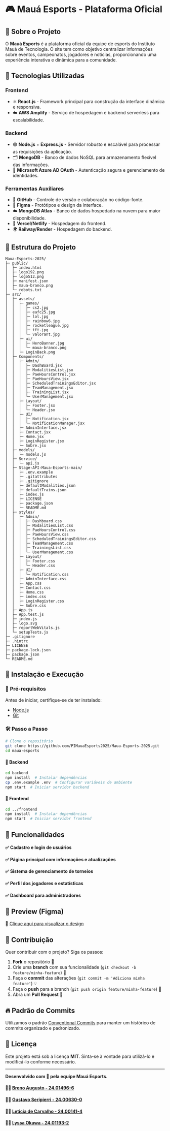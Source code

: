 # 🎮 Mauá Esports - Plataforma Oficial

## 📌 Sobre o Projeto
O **Mauá Esports** é a plataforma oficial da equipe de esports do Instituto Mauá de Tecnologia. O site tem como objetivo centralizar informações sobre eventos, campeonatos, jogadores e notícias, proporcionando uma experiência interativa e dinâmica para a comunidade.

## 🚀 Tecnologias Utilizadas

### **Frontend**
- ⚛️ **React.js** - Framework principal para construção da interface dinâmica e responsiva.
- ☁️ **AWS Amplify** - Serviço de hospedagem e backend serverless para escalabilidade.

### **Backend**
- 🟢 **Node.js** + **Express.js** - Servidor robusto e escalável para processar as requisições da aplicação.
- 🗂️ **MongoDB** - Banco de dados NoSQL para armazenamento flexível das informações.
- 🔑 **Microsoft Azure AD OAuth** - Autenticação segura e gerenciamento de identidades.

### **Ferramentas Auxiliares**
- 🔧 **GitHub** - Controle de versão e colaboração no código-fonte.
- 🎨 **Figma** - Protótipos e design da interface.
- ☁️ **MongoDB Atlas** - Banco de dados hospedado na nuvem para maior disponibilidade.
- 🚀 **Vercel/Netlify** - Hospedagem do frontend.
- 🌍 **Railway/Render** - Hospedagem do backend.

## 📂 Estrutura do Projeto
```
Maua-Esports-2025/
├─ public/
│  ├─ index.html
│  ├─ logo192.png
│  ├─ logo512.png
│  ├─ manifest.json
│  ├─ maua-branco.png
│  └─ robots.txt
├─ src/
│  ├─ assets/
│  │  ├─ games/
│  │  │  ├─ cs2.jpg
│  │  │  ├─ eafc25.jpg
│  │  │  ├─ lol.jpg
│  │  │  ├─ rainbow6.jpg
│  │  │  ├─ rocketleague.jpg
│  │  │  ├─ tft.jpg
│  │  │  └─ valorant.jpg
│  │  ├─ ui/
│  │  │  ├─ HeroBanner.jpg
│  │  │  └─ maua-branco.png
│  │  └─ LoginBack.png
│  ├─ Components/
│  │  ├─ Admin/
│  │  │  ├─ DashBoard.jsx
│  │  │  ├─ ModalitiesList.jsx
│  │  │  ├─ PaeHoursControl.jsx
│  │  │  ├─ PaeHoursView.jsx
│  │  │  ├─ ScheduledTrainingsEditor.jsx
│  │  │  ├─ TeamManagement.jsx
│  │  │  ├─ TrainingList.jsx
│  │  │  └─ UserManagement.jsx
│  │  ├─ Layout/
│  │  │  ├─ Footer.jsx
│  │  │  └─ Header.jsx
│  │  ├─ UI/
│  │  │  ├─ Notification.jsx
│  │  │  └─ NotificationManager.jsx
│  │  ├─ AdminInterface.jsx
│  │  ├─ Contact.jsx
│  │  ├─ Home.jsx
│  │  ├─ LoginRegister.jsx
│  │  └─ Sobre.jsx
│  ├─ models/
│  │  └─ models.js
│  ├─ Service/
│  │  └─ api.js
│  ├─ Stage-API-Maua-Esports-main/
│  │  ├─ .env.example
│  │  ├─ .gitattributes
│  │  ├─ .gitignore
│  │  ├─ defaultModalities.json
│  │  ├─ defaultTrains.json
│  │  ├─ index.js
│  │  ├─ LICENSE
│  │  ├─ package.json
│  │  └─ README.md
│  ├─ styles/
│  │  ├─ Admin/
│  │  │  ├─ Dashboard.css
│  │  │  ├─ ModalitiesList.css
│  │  │  ├─ PaeHoursControl.css
│  │  │  ├─ PaeHoursView.css
│  │  │  ├─ ScheduledTrainingsEditor.css
│  │  │  ├─ TeamManagement.css
│  │  │  ├─ TrainingsList.css
│  │  │  └─ UserManagement.css
│  │  ├─ Layout/
│  │  │  ├─ Footer.css
│  │  │  └─ Header.css
│  │  ├─ UI/
│  │  │  └─ Notification.css
│  │  ├─ AdminInterface.css
│  │  ├─ App.css
│  │  ├─ Contact.css
│  │  ├─ Home.css
│  │  ├─ index.css
│  │  ├─ LoginRegister.css
│  │  └─ Sobre.css
│  ├─ App.js
│  ├─ App.test.js
│  ├─ index.js
│  ├─ logo.svg
│  ├─ reportWebVitals.js
│  └─ setupTests.js
├─ .gitignore
├─ .hintrc
├─ LICENSE
├─ package-lock.json
├─ package.json
└─ README.md

```

## 📜 Instalação e Execução

### 🔧 **Pré-requisitos**
Antes de iniciar, certifique-se de ter instalado:
- [Node.js](https://nodejs.org/)
- [Git](https://git-scm.com/)

### 🛠️ **Passo a Passo**
```sh
# Clone o repositório
git clone https://github.com/PIMauaEsports2025/Maua-Esports-2025.git
cd maua-esports
```

#### 📌 **Backend**
```sh
cd backend
npm install  # Instalar dependências
cp .env.example .env  # Configurar variáveis de ambiente
npm start  # Iniciar servidor backend
```

#### 🎨 **Frontend**
```sh
cd ../frontend
npm install  # Instalar dependências
npm start  # Iniciar servidor frontend
```

## 📌 Funcionalidades
#### ✅ Cadastro e login de usuários 
#### ✅ Página principal com informações e atualizações
#### ✅ Sistema de gerenciamento de torneios
#### ✅ Perfil dos jogadores e estatísticas
#### ✅ Dashboard para administradores

## 📸 Preview (Figma)
🔗 [Clique aqui para visualizar o design](https://www.figma.com/design/ANWM55epeLisAus2vfac3R/PI-3%C2%BA-Semestre---Mau%C3%A1-E-Sports?node-id=0-1&p=f&t=pgtO1yUtCPUn8CyO-0)

## 🤝 Contribuição
Quer contribuir com o projeto? Siga os passos:
1. **Fork** o repositório 🍴
2. Crie uma **branch** com sua funcionalidade (`git checkout -b feature/minha-feature`) 🌱
3. Faça o **commit** das alterações (`git commit -m 'Adiciona minha feature'`) 💡
4. Faça o **push** para a branch (`git push origin feature/minha-feature`) 🚀
5. Abra um **Pull Request** 📝

## 🔥 Padrão de Commits
Utilizamos o padrão [Conventional Commits](https://www.conventionalcommits.org/pt-br/v1.0.0/) para manter um histórico de commits organizado e padronizado.

## 📝 Licença
Este projeto está sob a licença **MIT**. Sinta-se à vontade para utilizá-lo e modificá-lo conforme necessário.

---
**Desenvolvido com 💙 pela equipe Mauá Esports.**
#### 🧑‍💻 [Breno Augusto - 24.01496-6](https://github.com/BrenoAugustoOG)
#### 🧑‍💻 [Gustavo Seripierri - 24.00630-0](https://github.com/GustavoSeripierri)
#### 👩‍💻 [Leticia de Carvalho - 24.00141-4](https://github.com/leticiacarvalhoo)
#### 👩‍💻 [Lyssa Okawa - 24.01193-2](https://github.com/lyssaokawaperini)

